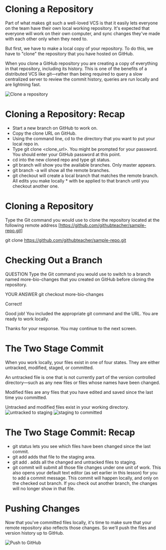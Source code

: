 # Cloning a Repository
Part of what makes git such a well-loved VCS is that it easily lets everyone on the team have their own local working repository. It's expected that everyone will work on their own computer, and sync changes they've made with each other only when they need to.

But first, we have to make a local copy of your repository. To do this, we have to "clone" the repository that you have hosted on GitHub.

When you clone a GitHub repository you are creating a copy of everything in that repository, including its history. This is one of the benefits of a distributed VCS like git—rather than being required to query a slow centralized server to review the commit history, queries are run locally and are lightning fast.

![Clone a repository](https://raw.githubusercontent.com/wheelhouseio/curriculum-github/master/images/clone-diagram.png)

# Cloning a Repository: Recap

* Start a new branch on GitHub to work on.
* Copy the clone URL on GitHub.
* Using the command line, cd to the directory that you want to put your local repo in.
* Type git clone <clone_url>.
You might be prompted for your password. You should enter your GitHub password at this point.
* cd into the new cloned repo and type git status.
* git branch will show you the available branches. Only master appears.
* git branch -a will show all the remote branches.
* git checkout <branchname> will create a local branch that matches the remote branch. All edits you make locally * with be applied to that branch until you checkout another one.


# Cloning a Repository

Type the Git command you would use to clone the repository located at the following remote address 
[https://github.com/githubteacher/sample-repo.git]

 git clone https://github.com/githubteacher/sample-repo.git
 


# Checking Out a Branch
QUESTION
Type the Git command you would use to switch to a branch named more-bio-changes that you created on GitHub before cloning the repository.

YOUR ANSWER
git checkout more-bio-changes

Correct!

Good job! You included the appropriate git command and the URL. You are ready to work locally.

Thanks for your response. You may continue to the next screen.


# The Two Stage Commit
When you work locally, your files exist in one of four states. They are either untracked, modified, staged, or committed.

An untracked file is one that is not currently part of the version controlled directory—such as any new files or files whose names have been changed.

Modified files are any files that you have edited and saved since the last time you committed.

Untracked and modified files exist in your working directory.
![untracked to staging](https://raw.githubusercontent.com/wheelhouseio/curriculum-github/master/images/two-stage-commit-c.png)
![staging to committed](https://raw.githubusercontent.com/wheelhouseio/curriculum-github/master/images/two-stage-commit-d.png)

# The Two Stage Commit: Recap
- git status lets you see which files have been changed since the last commit.
- git add <filename> adds that file to the staging area.
- git add . adds all the changed and untracked files to staging.
- git commit will submit all those file changes under one unit of work.
This also opens your default text editor (as set earlier in this lesson) for you to add a commit message.
This commit will happen locally, and only on the checked out branch. If you check out another branch, the changes will no longer show in that file.


# Pushing Changes
Now that you've committed files locally, it's time to make sure that your remote repository also reflects those changes. So we'll push the files and version history up to GitHub.

![Push to GitHub](https://raw.githubusercontent.com/wheelhouseio/curriculum-github/master/images/push.png)
